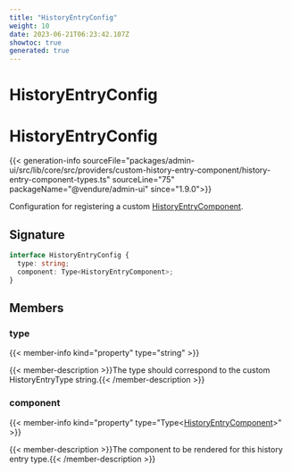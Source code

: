 ```yaml
---
title: "HistoryEntryConfig"
weight: 10
date: 2023-06-21T06:23:42.107Z
showtoc: true
generated: true
---
```

<!-- This file was generated from the Vendure source. Do not modify. Instead, re-run the "docs:build" script -->

# HistoryEntryConfig
<div class="symbol">


# HistoryEntryConfig

{{< generation-info sourceFile="packages/admin-ui/src/lib/core/src/providers/custom-history-entry-component/history-entry-component-types.ts" sourceLine="75" packageName="@vendure/admin-ui" since="1.9.0">}}

Configuration for registering a custom <a href='/admin-ui-api/custom-history-entry-components/history-entry-component#historyentrycomponent'>HistoryEntryComponent</a>.

## Signature

```TypeScript
interface HistoryEntryConfig {
  type: string;
  component: Type<HistoryEntryComponent>;
}
```
## Members

### type

{{< member-info kind="property" type="string"  >}}

{{< member-description >}}The type should correspond to the custom HistoryEntryType string.{{< /member-description >}}

### component

{{< member-info kind="property" type="Type&#60;<a href='/admin-ui-api/custom-history-entry-components/history-entry-component#historyentrycomponent'>HistoryEntryComponent</a>&#62;"  >}}

{{< member-description >}}The component to be rendered for this history entry type.{{< /member-description >}}


</div>
